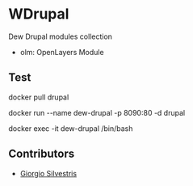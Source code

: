 # WDrupal 

Dew Drupal modules collection

- olm: OpenLayers Module

## Test

docker pull drupal

docker run --name dew-drupal -p 8090:80 -d drupal

docker exec -it dew-drupal /bin/bash

## Contributors

* [Giorgio Silvestris](https://github.com/giosil)
